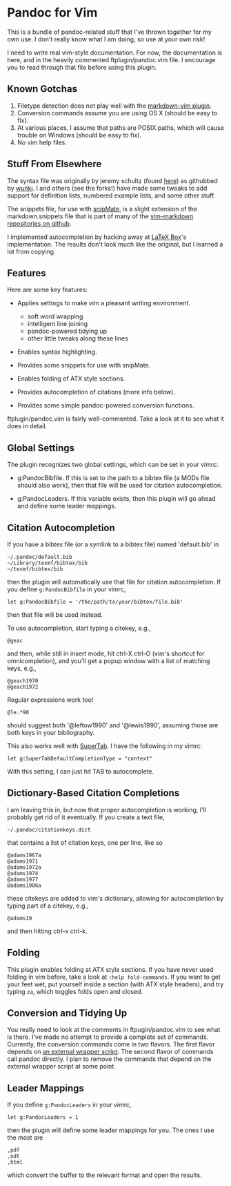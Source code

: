 Pandoc for Vim
==============

This is a bundle of pandoc-related stuff that I've thrown together for
my own use. I don't really know what I am doing, so use at your own
risk!

I need to write real vim-style documentation. For now, the documentation is here, and in the heavily commented ftplugin/pandoc.vim file. I encourage you to read through that file before using this plugin.

Known Gotchas
-------------

1.  Filetype detection does not play well with the [markdown-vim
    plugin](http://plasticboy.com/markdown-vim-mode/).
2.  Conversion commands assume you are using OS X (should be easy to
    fix).
3.  At various places, I assume that paths are POSIX paths, which
    will cause trouble on Windows (should be easy to fix).
4444.  No vim help files.

Stuff From Elsewhere
--------------------

The syntax file was originally by jeremy schultz (found
[here](http://www.vim.org/scripts/script.php?script_id=2389)) as
githubbed by [wunki](https://github.com/wunki/vim-pandoc). I and others (see the forks!) have made some tweaks to add support for
definition lists, numbered example lists, and some other stuff.

The snippets file, for use with
[snipMate](http://www.vim.org/scripts/script.php?script_id=2540), is a
slight extension of the markdown.snippets file that is part of many of
the [vim-markdown repositories on
github](https://github.com/hallison/vim-markdown).

I implemented autocompletion by hacking away at [LaTeX Box]'s 
implementation. The results don't look much like the original, but
I learned a lot from copying.

[LaTeX Box]: http://www.vim.org/scripts/script.php?script_id=3109

Features
--------

Here are some key features:

+   Applies settings to make vim a pleasant writing environment.
	-    soft word wrapping
	-    intelligent line joining
	-    pandoc-powered tidying up
	-    other little tweaks along these lines

+	Enables syntax highlighting.

+	Provides some snippets for use with snipMate.

+   Enables folding of ATX style sections.

+   Provides autocompletion of citations (more info below).

+	Provides some simple pandoc-powered conversion functions.

ftplugin/pandoc.vim is fairly well-commented. Take a look at it to see
what it does in detail.

Global Settings
---------------

The plugin recognizes two global settings, which can be set in your
vimrc:

+	g:PandocBibfile. If this is set to the path to a bibtex file 
	(a MODs file should also work), then that file will be used
	for citation autocompletion.

+	g:PandocLeaders. If this variable exists, then this plugin 
	will go ahead and define some leader mappings.

Citation Autocompletion
-----------------------

If you have a bibtex file (or a symlink to a bibtex file)
named 'default.bib' in

    ~/.pandoc/default.bib
    ~/Library/texmf/bibtex/bib
    ~/texmf/bibtex/bib

then the plugin will automatically use that file for citation
autocompletion. If you define `g:PandocBibfile` in your vimrc,

    let g:PandocBibfile = '/the/path/to/your/bibtex/file.bib'

then that file will be used instead.

To use autocompletion, start typing a citekey, e.g.,

    @geac

and then, while still in insert mode, hit ctrl-X ctrl-O (vim's 
shortcut for omnicompletion), and you'll get a popup window with
a list of matching keys, e.g.,

    @geach1970
    @geach1972

Regular expressions work too!

    @le.*90

should suggest both '@leftow1990' and '@lewis1990', assuming
those are both keys in your bibliography.

This also works well with [SuperTab]. I have the following in my 
vimrc:

    let g:SuperTabDefaultCompletionType = "context"

With this setting, I can just hit TAB to autocomplete.

[SuperTab]: http://www.vim.org/scripts/script.php?script_id=1643


Dictionary-Based Citation Completions
-------------------------------------

I am leaving this in, but now that proper autocompletion is 
working, I'll probably get rid of it eventually. If you create
a text file,

    ~/.pandoc/citationkeys.dict

that contains a list of citation keys, one per line, like so

	@adams1967a
	@adams1971
	@adams1972a
	@adams1974
	@adams1977
	@adams1986a

these citekeys are added to vim's dictionary, allowing for autocompletion by typing part of a citekey, e.g.,

    @adams19

and then hitting ctrl-x ctrl-k.

Folding
-------

This plugin enables folding at ATX style sections. If you have 
never used folding in vim before, take a look at `:help fold-commands`.
If you want to get your feet wet, put yourself inside a section
(with ATX style headers), and try typing `za`, which toggles folds 
open and closed.

Conversion and Tidying Up
-------------------------

You really need to look at the comments in ftpugin/pandoc.vim to
see what is there. I've made no attempt to provide a complete
set of commands. Currently, the conversion commands come in two flavors. The first flavor depends on [an external wrapper script](https://gist.github.com/857619). The second flavor of commands call pandoc directly. I plan to remove the commands that depend on the external wrapper script at some point. 

Leader Mappings
---------------

If you define `g:PandocLeaders` in your vimrc,
 
    let g:PandocLeaders = 1

then the plugin will define some leader mappings for you. The ones I use the most are

    ,pdf
	,odt
	,html

which convert the buffer to the relevant format and open the results.

